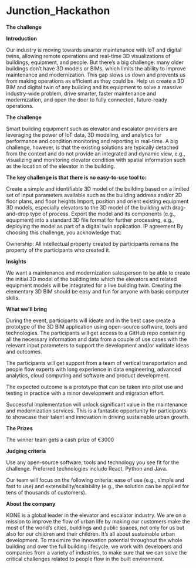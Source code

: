 # Junction_Hackathon

**The challenge**

**Introduction**

Our industry is moving towards smarter maintenance with IoT and digital twins, allowing remote operations and real-time 3D visualizations of buildings, equipment, and people. But there’s a big challenge: many older buildings don’t have 3D models or BIMs, which limits the ability to improve maintenance and modernization. This gap slows us down and prevents us from making operations as efficient as they could be. Help us create a 3D BIM and digital twin of any building and its equipment to solve a massive industry-wide problem, drive smarter, faster maintenance and modernization, and open the door to fully connected, future-ready operations.

**The challenge**

Smart building equipment such as elevator and escalator providers are leveraging the power of IoT data, 3D modeling, and analytics for performance and condition monitoring and reporting in real-time. A big challenge, however, is that the existing solutions are typically detached from the context and do not provide an integrated and dynamic view, e.g., visualizing and monitoring elevator condition with spatial information such as the location of the elevator in the building.

**The key challenge is that there is no easy-to-use tool to:**

Create a simple and identifiable 3D model of the building based on a limited set of input parameters available such as the building address and/or 2D floor plans, and floor heights
Import, position and orient existing equipment 3D models, especially elevators to the 3D model of the building with drag-and-drop type of process.
Export the model and its components (e.g., equipment) into a standard 3D file format for further processing, e.g., deploying the model as part of a digital twin application.
IP agreement
By choosing this challenge, you acknowledge that:

Ownership: All intellectual property created by participants remains the property of the participants who created it.

**Insights**

We want a maintenance and modernization salesperson to be able to create the initial 3D model of the building into which the elevators and related equipment models will be integrated for a live building twin. Creating the elementary 3D BIM should be easy and fun for anyone with basic computer skills.


**What we'll bring**

During the event, participants will ideate and in the best case create a prototype of the 3D BIM application using open-source software, tools and technologies. The participants will get access to a GitHub repo containing all the necessary information and data from a couple of use cases with the relevant input parameters to support the development and/or validate ideas and outcomes.

The participants will get support from a team of vertical transportation and people flow experts with long experience in data engineering, advanced analytics, cloud computing and software and product development.

The expected outcome is a prototype that can be taken into pilot use and testing in practice with a minor development and migration effort.

Successful implementation will unlock significant value in the maintenance and modernization services. This is a fantastic opportunity for participants to showcase their talent and innovation in driving sustainable urban growth.


**The Prizes**

The winner team gets a cash prize of €3000


**Judging criteria**

Use any open-source software, tools and technology you see fit for the challenge. Preferred technologies include React, Python and Java.

Our team will focus on the following criteria: ease of use (e.g., simple and fast to use) and extensibility/scalability (e.g., the solution can be applied for tens of thousands of customers).


**About the company**

KONE is a global leader in the elevator and escalator industry. We are on a mission to improve the flow of urban life by making our customers make the most of the world’s cities, buildings and public spaces, not only for us but also for our children and their children. It’s all about sustainable urban development. To maximize the innovation potential throughout the whole building and over the full building lifecycle, we work with developers and companies from a variety of industries, to make sure that we can solve the critical challenges related to people flow in the built environment.
